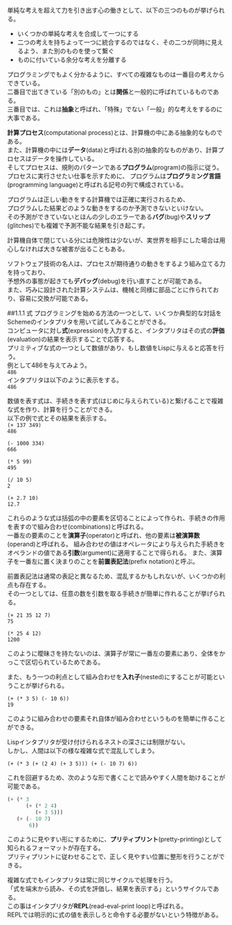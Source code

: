 単純な考えを超えて力を引き出す心の働きとして、以下の三つのものが挙げられる。
- いくつかの単純な考えを合成して一つにする
- 二つの考えを持ちよって一つに統合するのではなく、その二つが同時に見えるよう、また別のものを使って繋ぐ
- ものに付いている余分な考えを分離する

プログラミングでもよく分かるように、すべての複雑なものは一番目の考えからできている。  
二番目で出てきている「別のもの」とは**関係**と一般的に呼ばれているものである。  
三番目では、これは**抽象**と呼ばれ、「特殊」でない「一般」的な考えをするのに大事である。

**計算プロセス**(computational process)とは、計算機の中にある抽象的なものである。  
また、計算機の中には**データ**(data)と呼ばれる別の抽象的なものがあり、計算プロセスはデータを操作している。  
そしてプロセスは、規則のパターンである**プログラム**(program)の指示に従う。  
プロセスに実行させたい仕事を示すために、
プログラムは**プログラミング言語**(programming language)と呼ばれる記号の列で構成されている。

プログラムは正しい動きをする計算機では正確に実行されるため、  
プログラムした結果どのような動きをするのか予測できないといけない。  
その予測ができていないとほんの少しのエラーである**バグ**(bug)や**スリップ**(glitches)でも複雑で予測不能な結果を引き起こす。

計算機自体で閉じている分には危険性は少ないが、実世界を相手にした場合は用心しなければ大きな被害が出ることもある。

ソフトウェア技術の名人は、プロセスが期待通りの動きをするよう組み立てる力を持っており、  
予想外の事態が起きても**デバッグ**(debug)を行い直すことが可能である。  
また、巧みに設計された計算システムは、機械と同様に部品ごとに作られており、容易に交換が可能である。

##1.1.1 式
プログラミングを始める方法の一つとして、いくつか典型的な対話をSchemeのインタプリタを用いて試してみることができる。  
コンピュータに対し**式**(expression)を入力すると、インタプリタはその式の**評価**(evaluation)の結果を表示することで応答する。  
プリミティブな式の一つとして数値があり、もし数値をLispに与えると応答を行う。  
例として486を与えてみよう。  
`486`  
インタプリタは以下のように表示をする。  
`486`

数値を表す式は、手続きを表す式(はじめに与えられている)と繋げることで複雑な式を作り、計算を行うことができる。  
以下の例で式とその結果を表示する。  
`(+ 137 349)`  
`486`

`(- 1000 334)`  
`666`

`(* 5 99)`  
`495`

`(/ 10 5)`  
`2`

`(+ 2.7 10)`  
`12.7`

これらのような式は括弧の中の要素を区切ることによって作られ、手続きの作用を表すので組み合わせ(combinations)と呼ばれる。  
一番左の要素のことを**演算子**(operator)と呼ばれ、他の要素は**被演算数**(operand)と呼ばれる。
組み合わせの値はオペレータにより与えられた手続きをオペランドの値である**引数**(argument)に適用することで得られる。
また、演算子を一番左に置く決まりのことを**前置表記法**(prefix notation)と呼ぶ。

前置表記法は通常の表記と異なるため、混乱するかもしれないが、いくつかの利点も存在する。  
その一つとしては、任意の数を引数を取る手続きが簡単に作れることが挙げられる。

`(+ 21 35 12 7)`  
`75`

`(* 25 4 12)`  
`1200`

このように曖昧さを持たないのは、演算子が常に一番左の要素にあり、全体をかっこで区切られているためである。

また、もう一つの利点として組み合わせを**入れ子**(nested)にすることが可能ということが挙げられる。

`(+ (* 3 5) (- 10 6))`  
`19`

このように組み合わせの要素それ自体が組み合わせというものを簡単に作ることができる。

Lispインタプリタが受け付けられるネストの深さには制限がない。  
しかし、人間は以下の様な複雑な式で混乱してしまう。

`(+ (* 3 (+ (2 4) (+ 3 5))) (+ (- 10 7) 6))`

これを回避するため、次のような形で書くことで読みやすく人間を助けることが可能である。
```Scheme
(+ (* 3
      (+ (* 2 4)
         (+ 3 5)))
   (+ (- 10 7)
       6))
```
このように見やすい形にするために、**プリティプリント**(pretty-printing)として知られるフォーマットが存在する。  
プリティプリントに従わせることで、正しく見やすい位置に整形を行うことができる。

複雑な式でもインタプリタは常に同じサイクルで処理を行う。  
「式を端末から読み、その式を評価し、結果を表示する」というサイクルである。  
この事はインタプリタが**REPL**(read-eval-print loop)と呼ばれる。  
REPLでは明示的に式の値を表示しろと命令する必要がないという特徴がある。

